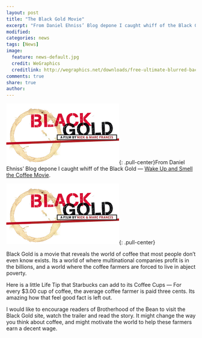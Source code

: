 ```yaml
---
layout: post
title: "The Black Gold Movie"
excerpt: "From Daniel Ehniss’ Blog depone I caught whiff of the Black Gold — Wake Up and Smell the Coffee Movie."
modified: 
categories: news
tags: [News]
image:
  feature: news-default.jpg
  credit: WeGraphics
  creditlink: http://wegraphics.net/downloads/free-ultimate-blurred-background-pack/
comments: true
share: true
author: 
---
```

![Black Gold Movie](/images/black-gold.png){: .pull-center}From Daniel Ehniss’ Blog depone I caught whiff of the Black Gold — [Wake Up and Smell the Coffee Movie](http://www.blackgoldmovie.com/).

![Black Gold Movie](/images/black-gold.png){: .pull-center}

Black Gold is a movie that reveals the world of coffee that most people don’t even know exists. Its a world of where multinational companies profit is in the billions, and a world where the coffee farmers are forced to live in abject poverty.

Here is a little Life Tip that Starbucks can add to its Coffee Cups — For every $3.00 cup of coffee, the average coffee farmer is paid three cents. Its amazing how that feel good fact is left out.

I would like to encourage readers of Brotherhood of the Bean to visit the Black Gold site, watch the trailer and read the story. It might change the way you think about coffee, and might motivate the world to help these farmers earn a decent wage.